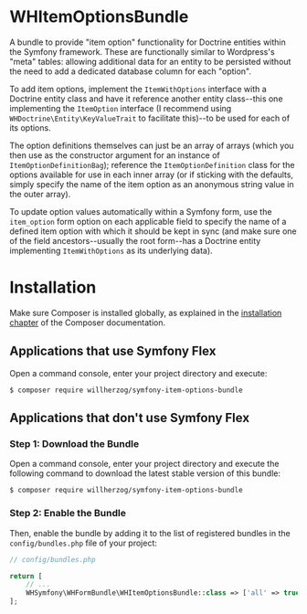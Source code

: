 # WHItemOptionsBundle
 A bundle to provide "item option" functionality for Doctrine entities within the Symfony framework.
 These are functionally similar to Wordpress's "meta" tables: allowing additional data for an entity to be persisted without the need to add a dedicated database column for each "option".

 To add item options, implement the `ItemWithOptions` interface with a Doctrine entity class and have it reference another entity class--this one implementing the `ItemOption` interface (I recommend using `WHDoctrine\Entity\KeyValueTrait` to facilitate this)--to be used for each of its options.

 The option definitions themselves can just be an array of arrays (which you then use as the constructor argument for an instance of `ItemOptionDefinitionBag`); reference the `ItemOptionDefinition` class for the options available for use in each inner array (or if sticking with the defaults, simply specify the name of the item option as an anonymous string value in the outer array).

 To update option values automatically within a Symfony form, use the `item_option` form option on each applicable field to specify the name of a defined item option with which it should be kept in sync (and make sure one of the field ancestors--usually the root form--has a Doctrine entity implementing `ItemWithOptions` as its underlying data).


Installation
============

Make sure Composer is installed globally, as explained in the
[installation chapter](https://getcomposer.org/doc/00-intro.md)
of the Composer documentation.

Applications that use Symfony Flex
----------------------------------

Open a command console, enter your project directory and execute:

```console
$ composer require willherzog/symfony-item-options-bundle
```

Applications that don't use Symfony Flex
----------------------------------------

### Step 1: Download the Bundle

Open a command console, enter your project directory and execute the
following command to download the latest stable version of this bundle:

```console
$ composer require willherzog/symfony-item-options-bundle
```

### Step 2: Enable the Bundle

Then, enable the bundle by adding it to the list of registered bundles
in the `config/bundles.php` file of your project:

```php
// config/bundles.php

return [
    // ...
    WHSymfony\WHFormBundle\WHItemOptionsBundle::class => ['all' => true],
];
```
